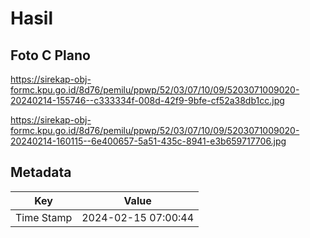 # Hasil

## Foto C Plano

https://sirekap-obj-formc.kpu.go.id/8d76/pemilu/ppwp/52/03/07/10/09/5203071009020-20240214-155746--c333334f-008d-42f9-9bfe-cf52a38db1cc.jpg

https://sirekap-obj-formc.kpu.go.id/8d76/pemilu/ppwp/52/03/07/10/09/5203071009020-20240214-160115--6e400657-5a51-435c-8941-e3b659717706.jpg


## Metadata

| Key        | Value               |
| ---------- | ------------------- |
| Time Stamp | 2024-02-15 07:00:44 |



